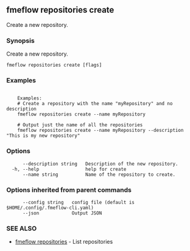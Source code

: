 ## fmeflow repositories create

Create a new repository.

### Synopsis

Create a new repository.

```
fmeflow repositories create [flags]
```

### Examples

```

	Examples:
	# Create a repository with the name "myRepository" and no description
	fmeflow repositories create --name myRepository
	
	# Output just the name of all the repositories
	fmeflow repositories create --name myRepository --description "This is my new repository"

```

### Options

```
      --description string   Description of the new repository.
  -h, --help                 help for create
      --name string          Name of the repository to create.
```

### Options inherited from parent commands

```
      --config string   config file (default is $HOME/.config/.fmeflow-cli.yaml)
      --json            Output JSON
```

### SEE ALSO

* [fmeflow repositories](fmeflow_repositories.md)	 - List repositories

